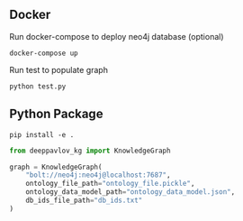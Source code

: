 ## Docker
Run docker-compose to deploy neo4j database (optional)
```
docker-compose up
```

Run test to populate graph
```
python test.py
```

## Python Package
```
pip install -e .
```

```python
from deeppavlov_kg import KnowledgeGraph

graph = KnowledgeGraph(
    "bolt://neo4j:neo4j@localhost:7687",
    ontology_file_path="ontology_file.pickle",
    ontology_data_model_path="ontology_data_model.json",
    db_ids_file_path="db_ids.txt"
)
```
